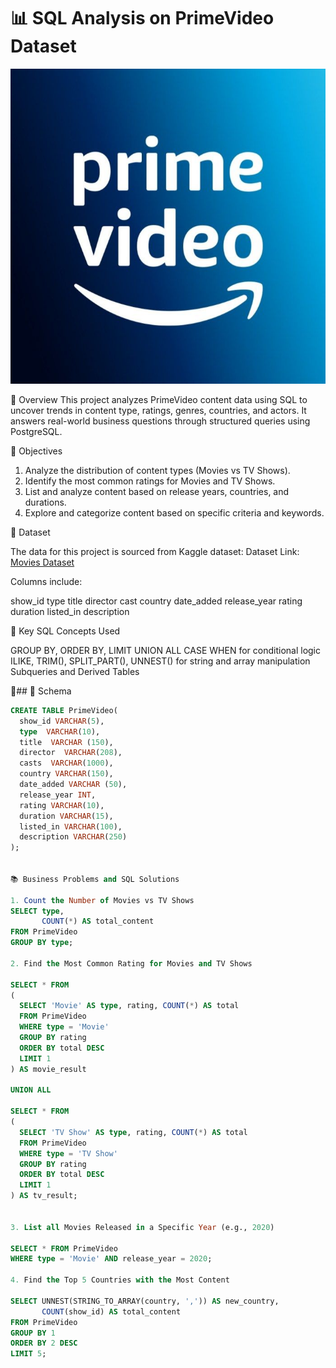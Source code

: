 # 📊 SQL Analysis on PrimeVideo Dataset

![Prime Video Logo](https://github.com/Shashankii/Prime_Video-SQL-Project/blob/main/logo..jpeg)

📘 Overview
This project analyzes PrimeVideo content data using SQL to uncover trends in content type, ratings, genres, countries, and actors. It answers real-world business questions through structured queries using PostgreSQL.

🎯 Objectives
1. Analyze the distribution of content types (Movies vs TV Shows).
2. Identify the most common ratings for Movies and TV Shows.
3. List and analyze content based on release years, countries, and durations.
4. Explore and categorize content based on specific criteria and keywords.

📁 Dataset

The data for this project is sourced from Kaggle dataset:
Dataset Link: [Movies Dataset](https://github.com/Shashankii/Prime_Video-SQL-Project/blob/main/Prime%20Video%20titles.csv)

Columns include:

show_id
type
title
director
cast
country
date_added
release_year
rating
duration
listed_in
description

🎯 Key SQL Concepts Used

GROUP BY, ORDER BY, LIMIT
UNION ALL
CASE WHEN for conditional logic
ILIKE, TRIM(), SPLIT_PART(), UNNEST() for string and array manipulation
Subqueries and Derived Tables

📌## 🧾 Schema

```sql
CREATE TABLE PrimeVideo(
  show_id VARCHAR(5),
  type  VARCHAR(10),
  title  VARCHAR (150),
  director  VARCHAR(208),
  casts  VARCHAR(1000),
  country VARCHAR(150),
  date_added VARCHAR (50),
  release_year INT,
  rating VARCHAR(10),
  duration VARCHAR(15),
  listed_in VARCHAR(100),
  description VARCHAR(250)
);


📚 Business Problems and SQL Solutions

1. Count the Number of Movies vs TV Shows
SELECT type, 
       COUNT(*) AS total_content
FROM PrimeVideo
GROUP BY type;

2. Find the Most Common Rating for Movies and TV Shows

SELECT * FROM 
(
  SELECT 'Movie' AS type, rating, COUNT(*) AS total
  FROM PrimeVideo
  WHERE type = 'Movie'
  GROUP BY rating
  ORDER BY total DESC
  LIMIT 1
) AS movie_result

UNION ALL

SELECT * FROM 
(
  SELECT 'TV Show' AS type, rating, COUNT(*) AS total
  FROM PrimeVideo
  WHERE type = 'TV Show'
  GROUP BY rating
  ORDER BY total DESC
  LIMIT 1
) AS tv_result;


3. List all Movies Released in a Specific Year (e.g., 2020)

SELECT * FROM PrimeVideo
WHERE type = 'Movie' AND release_year = 2020;

4. Find the Top 5 Countries with the Most Content

SELECT UNNEST(STRING_TO_ARRAY(country, ',')) AS new_country,
       COUNT(show_id) AS total_content
FROM PrimeVideo
GROUP BY 1
ORDER BY 2 DESC
LIMIT 5;


